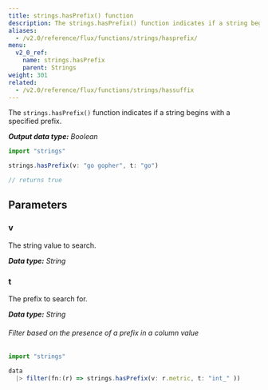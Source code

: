 ```yaml
---
title: strings.hasPrefix() function
description: The strings.hasPrefix() function indicates if a string begins with a specific prefix.
aliases:
  - /v2.0/reference/flux/functions/strings/hasprefix/
menu:
  v2_0_ref:
    name: strings.hasPrefix
    parent: Strings
weight: 301
related:
  - /v2.0/reference/flux/functions/strings/hassuffix
---
```


The `strings.hasPrefix()` function indicates if a string begins with a specified prefix.

_**Output data type:** Boolean_

```js
import "strings"

strings.hasPrefix(v: "go gopher", t: "go")

// returns true
```

## Parameters

### v
The string value to search.

_**Data type:** String_

### t
The prefix to search for.

_**Data type:** String_

###### Filter based on the presence of a prefix in a column value
```js
import "strings"

data
  |> filter(fn:(r) => strings.hasPrefix(v: r.metric, t: "int_" ))
```
